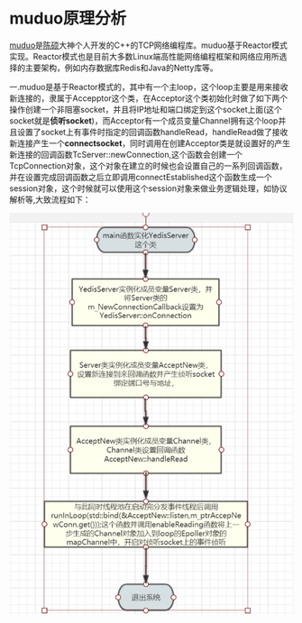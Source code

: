 # muduo原理分析

[muduo](https://link.zhihu.com/?target=https%3A//github.com/chenshuo/muduo)是[陈硕](https://link.zhihu.com/?target=http%3A//chenshuo.com/)大神个人开发的C++的TCP网络编程库。muduo基于Reactor模式实现。Reactor模式也是目前大多数Linux端高性能网络编程框架和网络应用所选择的主要架构，例如内存数据库Redis和Java的Netty库等。



一.muduo是基于Reactor模式的，其中有一个主loop，这个loop主要是用来接收新连接的，隶属于Accepptor这个类，在Acceptor这个类初始化时做了如下两个操作创建一个非阻塞socket，并且将IP地址和端口绑定到这个socket上面(这个socket就是**侦听socket**)，而Acceptor有一个成员变量Channel拥有这个loop并且设置了socket上有事件时指定的回调函数handleRead，handleRead做了接收新连接产生一个**connectsocket**，同时调用在创建Acceptor类是就设置好的产生新连接的回调函数TcServer::newConnection,这个函数会创建一个TcpConnection对象，这个对象在建立的时候也会设置自己的一系列回调函数，并在设置完成回调函数之后立即调用connectEstablished这个函数生成一个session对象，这个时候就可以使用这个session对象来做业务逻辑处理，如协议解析等,大致流程如下：

![](https://github.com/yanpd1228/Yedis/blob/master/AcceptNew%E8%AF%B4%E6%98%8E.png)
